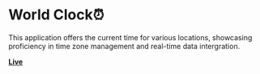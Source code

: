 <h1>World Clock⏰</h1>
This application offers the current time for various locations, showcasing proficiency in time zone management and real-time data intergration.


**[Live]([https://frabjous-profiterole-342ed1.netlify.app/task2/](https://worldwide-clock-project.netlify.app/)https://worldwide-clock-project.netlify.app/)**
